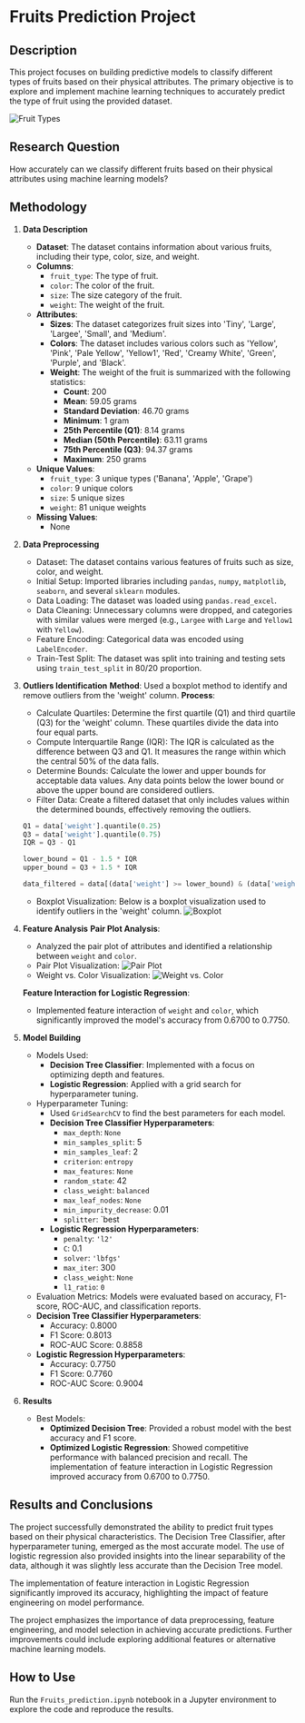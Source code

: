 # Fruits Prediction Project

## Description

This project focuses on building predictive models to classify different types of fruits based on their physical attributes. The primary objective is to explore and implement machine learning techniques to accurately predict the type of fruit using the provided dataset.

![Fruit Types](https://github.com/azamatgalidenov/fruitsPrediction/blob/main/img/fruits_type.png)

## Research Question

How accurately can we classify different fruits based on their physical attributes using machine learning models?

## Methodology

1. **Data Description**
   - **Dataset**: The dataset contains information about various fruits, including their type, color, size, and weight.
   - **Columns**:
     - `fruit_type`: The type of fruit.
     - `color`: The color of the fruit.
     - `size`: The size category of the fruit.
     - `weight`: The weight of the fruit.
   - **Attributes**:
     - **Sizes**: The dataset categorizes fruit sizes into 'Tiny', 'Large', 'Largee', 'Small', and 'Medium'.
     - **Colors**: The dataset includes various colors such as 'Yellow', 'Pink', 'Pale Yellow', 'Yellow1', 'Red', 'Creamy White', 'Green', 'Purple', and 'Black'.
     - **Weight**: The weight of the fruit is summarized with the following statistics:
       - **Count**: 200
       - **Mean**: 59.05 grams
       - **Standard Deviation**: 46.70 grams
       - **Minimum**: 1 gram
       - **25th Percentile (Q1)**: 8.14 grams
       - **Median (50th Percentile)**: 63.11 grams
       - **75th Percentile (Q3)**: 94.37 grams
       - **Maximum**: 250 grams
   - **Unique Values**:
     - `fruit_type`: 3 unique types ('Banana', 'Apple', 'Grape')
     - `color`: 9 unique colors
     - `size`: 5 unique sizes
     - `weight`: 81 unique weights
   - **Missing Values**:
     - None

2. **Data Preprocessing**
     - Dataset: The dataset contains various features of fruits such as size, color, and weight.
     - Initial Setup: Imported libraries including `pandas`, `numpy`, `matplotlib`, `seaborn`, and several `sklearn` modules.
     - Data Loading: The dataset was loaded using `pandas.read_excel`.
     - Data Cleaning: Unnecessary columns were dropped, and categories with similar values were merged (e.g., `Largee` with `Large` and `Yellow1` with `Yellow`).
     - Feature Encoding: Categorical data was encoded using `LabelEncoder`.
     - Train-Test Split: The dataset was split into training and testing sets using `train_test_split` in 80/20 proportion.

3. **Outliers Identification**
    **Method**: Used a boxplot method to identify and remove outliers from the 'weight' column.
    **Process**:
     - Calculate Quartiles: Determine the first quartile (Q1) and third quartile (Q3) for the 'weight' column. These quartiles divide the data into four equal parts.
     - Compute Interquartile Range (IQR): The IQR is calculated as the difference between Q3 and Q1. It measures the range within which the central 50% of the data falls.
     - Determine Bounds: Calculate the lower and upper bounds for acceptable data values. Any data points below the lower bound or above the upper bound are considered outliers.
     - Filter Data: Create a filtered dataset that only includes values within the determined bounds, effectively removing the outliers.
     
     ```python
     Q1 = data['weight'].quantile(0.25)
     Q3 = data['weight'].quantile(0.75)
     IQR = Q3 - Q1

     lower_bound = Q1 - 1.5 * IQR
     upper_bound = Q3 + 1.5 * IQR

     data_filtered = data[(data['weight'] >= lower_bound) & (data['weight'] <= upper_bound)]
     ```
   - Boxplot Visualization: Below is a boxplot visualization used to identify outliers in the 'weight' column.
        ![Boxplot](https://github.com/azamatgalidenov/fruitsPrediction/blob/main/img/boxplot.png)
4. **Feature Analysis**
    **Pair Plot Analysis**: 
     - Analyzed the pair plot of attributes and identified a relationship between `weight` and `color`.
     - Pair Plot Visualization:
       ![Pair Plot](https://github.com/azamatgalidenov/fruitsPrediction/blob/main/img/pair_plot.png)
     - Weight vs. Color Visualization:
       ![Weight vs. Color](https://github.com/azamatgalidenov/fruitsPrediction/blob/main/img/weights_vs_color.png)

    **Feature Interaction for Logistic Regression**:
     - Implemented feature interaction of `weight` and `color`, which significantly improved the model's accuracy from 0.6700 to 0.7750.
5. **Model Building**
   - Models Used:
     - **Decision Tree Classifier**: Implemented with a focus on optimizing depth and features.
     - **Logistic Regression**: Applied with a grid search for hyperparameter tuning.
   - Hyperparameter Tuning:
     - Used `GridSearchCV` to find the best parameters for each model.
     - **Decision Tree Classifier Hyperparameters**:
        - `max_depth`: `None`
        - `min_samples_split`: 5
        - `min_samples_leaf`: 2
        - `criterion`: `entropy`
        - `max_features`: `None`
        - `random_state`: 42
        - `class_weight`: `balanced`
        - `max_leaf_nodes`: `None`
        - `min_impurity_decrease`: 0.01
        - `splitter`: `best
     - **Logistic Regression Hyperparameters**:
        - `penalty`: `'l2'`
        - `C`: 0.1
        - `solver`: `'lbfgs'`
        - `max_iter`: 300
        - `class_weight`: `None`
        - `l1_ratio`: `0`
   - Evaluation Metrics: Models were evaluated based on accuracy, F1-score, ROC-AUC, and classification reports.
    - **Decision Tree Classifier Hyperparameters**:
        - Accuracy: 0.8000
        - F1 Score: 0.8013
        - ROC-AUC Score: 0.8858
    - **Logistic Regression Hyperparameters**:
        - Accuracy: 0.7750
        - F1 Score: 0.7760
        - ROC-AUC Score: 0.9004

6. **Results**
   - Best Models:
     - **Optimized Decision Tree**: Provided a robust model with the best accuracy and F1 score.
     - **Optimized Logistic Regression**: Showed competitive performance with balanced precision and recall. The implementation of feature interaction in Logistic Regression improved accuracy from 0.6700 to 0.7750.

## Results and Conclusions

The project successfully demonstrated the ability to predict fruit types based on their physical characteristics. The Decision Tree Classifier, after hyperparameter tuning, emerged as the most accurate model. The use of logistic regression also provided insights into the linear separability of the data, although it was slightly less accurate than the Decision Tree model.

The implementation of feature interaction in Logistic Regression significantly improved its accuracy, highlighting the impact of feature engineering on model performance.

The project emphasizes the importance of data preprocessing, feature engineering, and model selection in achieving accurate predictions. Further improvements could include exploring additional features or alternative machine learning models.

## How to Use

Run the `Fruits_prediction.ipynb` notebook in a Jupyter environment to explore the code and reproduce the results.